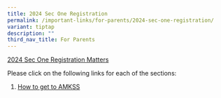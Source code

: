 ```yaml
---
title: 2024 Sec One Registration
permalink: /important-links/for-parents/2024-sec-one-registration/
variant: tiptap
description: ""
third_nav_title: For Parents
---
```

<p><u>2024 Sec One Registration Matters</u>
</p>
<p>Please click on the following links for each of the sections:</p>
<ol data-tight="true" class="tight">
<li>
<p><a href="https://www.angmokiosec.moe.edu.sg/important-links/for-parents/2024-sec-one-registration/how-to-get-to-amkss/" rel="noopener noreferrer nofollow" target="_blank">How to get to AMKSS</a>
</p>
</li>
</ol>
<p></p>
<p></p>